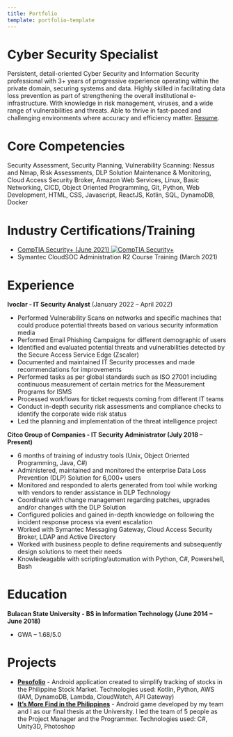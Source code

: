 ```yaml
---
title: Portfolio
template: portfolio-template
---
```

# Cyber Security Specialist

Persistent, detail-oriented Cyber Security and Information Security professional with 3+ years of progressive experience operating within the private domain, securing systems and data. Highly skilled in facilitating data loss prevention as part of strengthening the overall institutional e-infrastructure. With knowledge in risk management, viruses, and a wide range of vulnerabilities and threats. Able to thrive in fast-paced and challenging environments where accuracy and efficiency matter. [Resume](https://drive.google.com/file/d/1zxxDDhL_w0Rqgkink0dVPc3kqtJW3HBE/view?usp=sharing).

# Core Competencies

Security Assessment, Security Planning, Vulnerability Scanning: Nessus and Nmap, Risk Assessments, DLP Solution Maintenance & Monitoring, Cloud Access Security Broker, Amazon Web Services, Linux, Basic Networking, CICD, Object Oriented Programming, Git, Python, Web Development, HTML, CSS, Javascript, ReactJS, Kotlin, SQL, DynamoDB, Docker

# Industry Certifications/Training

* [CompTIA Security+ (June 2021)
  ![CompTIA Security+](/media/securityplus-logo-certified-ce.png)](https://www.credly.com/badges/d8c17809-0fb3-46b8-bc40-ade7b1df1bf0)
* Symantec CloudSOC Administration R2 Course Training (March 2021)

# Experience

**Ivoclar - IT Security Analyst** (January 2022 – April 2022)

* Performed Vulnerability Scans on networks and specific machines that could produce potential threats based on various security information media
* Performed Email Phishing Campaigns for different demographic of users
* Identified and evaluated potential threats and vulnerabilities detected by the Secure Access Service Edge (Zscaler)
* Documented and maintained IT Security processes and made recommendations for improvements
* Performed tasks as per global standards such as ISO 27001 including continuous measurement of certain metrics for the Measurement Programs for ISMS
* Processed workflows for ticket requests coming from different IT teams
* Conduct in-depth security risk assessments and compliance checks to identify the corporate wide risk status
* Led the planning and implementation of the threat intelligence project

**Citco Group of Companies - IT Security Administrator (July 2018 – Present)**

* 6 months of training of industry tools (Unix, Object Oriented Programming, Java, C#)
* Administered, maintained and monitored the enterprise Data Loss Prevention (DLP) Solution for 6,000+ users
* Monitored and responded to alerts generated from tool while working with vendors to render assistance in DLP Technology
* Coordinate with change management regarding patches, upgrades and/or changes with the DLP Solution
* Configured policies and gained in-depth knowledge on following the incident response process via event escalation
* Worked with Symantec Messaging Gateway, Cloud Access Security Broker, LDAP and Active Directory
* Worked with business people to define requirements and subsequently design solutions to meet their needs
* Knowledeagable with scripting/automation with Python, C#, Powershell, Bash

# Education

**Bulacan State University - BS in Information Technology (June 2014 – June 2018)**

* GWA – 1.68/5.0

# Projects[](https://play.google.com/store/apps/details?id=com.galoreentertainment.pesofolio)

* **[Pesofolio](https://play.google.com/store/apps/details?id=com.galoreentertainment.pesofolio)** - Android application created to simplify tracking of stocks in the Philippine Stock Market.
  Technologies used: Kotlin, Python, AWS (IAM, DynamoDB, Lambda, CloudWatch, API Gateway)[](https://play.google.com/store/apps/details?id=com.galore.imfitphilippines)
* **[It’s More Find in the Philippines](https://play.google.com/store/apps/details?id=com.galore.imfitphilippines)** - Android game developed by my team and I as our final thesis
  at the University. I led the team of 5 people as the Project Manager and the Programmer.
  Technologies used: C#, Unity3D, Photoshop